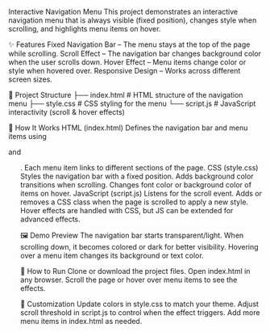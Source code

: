 Interactive Navigation Menu
This project demonstrates an interactive navigation menu that is always visible (fixed position), changes style when scrolling, and highlights menu items on hover.

✨ Features
Fixed Navigation Bar – The menu stays at the top of the page while scrolling.
Scroll Effect – The navigation bar changes background color when the user scrolls down.
Hover Effect – Menu items change color or style when hovered over.
Responsive Design – Works across different screen sizes.

📂 Project Structure
├── index.html   # HTML structure of the navigation menu
├── style.css    # CSS styling for the menu
└── script.js    # JavaScript interactivity (scroll & hover effects)

🚀 How It Works
HTML (index.html)
Defines the navigation bar and menu items using <nav> and <ul>.
Each menu item links to different sections of the page.
CSS (style.css)
Styles the navigation bar with a fixed position.
Adds background color transitions when scrolling.
Changes font color or background color of items on hover.
JavaScript (script.js)
Listens for the scroll event.
Adds or removes a CSS class when the page is scrolled to apply a new style.
Hover effects are handled with CSS, but JS can be extended for advanced effects.

🖼️ Demo Preview
The navigation bar starts transparent/light.
When scrolling down, it becomes colored or dark for better visibility.
Hovering over a menu item changes its background or text color.

🔧 How to Run
Clone or download the project files.
Open index.html in any browser.
Scroll the page or hover over menu items to see the effects.

📌 Customization
Update colors in style.css to match your theme.
Adjust scroll threshold in script.js to control when the effect triggers.
Add more menu items in index.html as needed.
